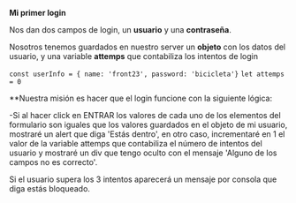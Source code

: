 **Mi primer login**

Nos dan dos campos de login, un **usuario** y una **contraseña**. 

Nosotros tenemos guardados en nuestro server un **objeto** con los datos del usuario, y una variable  **attemps** que contabiliza los intentos de login

`const userInfo = { name: 'front23', password: 'bicicleta'}`
`let attemps = 0`

**Nuestra misión es hacer que el login funcione con la siguiente lógica:

-Si al hacer click en ENTRAR los valores de cada uno de los elementos del formulario son iguales que los valores guardados en el objeto de mi usuario, mostraré un alert que diga 'Estás dentro', en otro caso, incrementaré en 1 el valor de la variable attemps que contabiliza el número de intentos del usuario y mostraré un div que tengo oculto con el mensaje 'Alguno de los campos no es correcto'.

Si el usuario supera los 3 intentos aparecerá un mensaje por consola que diga estás bloqueado.




